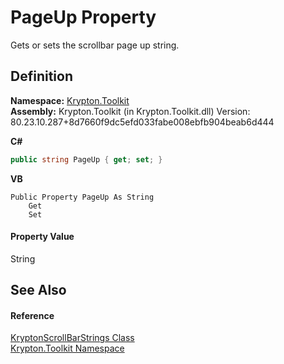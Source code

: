 # PageUp Property


Gets or sets the scrollbar page up string.



## Definition
**Namespace:** <a href="79d2eac2-21f4-54ff-7552-b20c33c30600.md">Krypton.Toolkit</a>  
**Assembly:** Krypton.Toolkit (in Krypton.Toolkit.dll) Version: 80.23.10.287+8d7660f9dc5efd033fabe008ebfb904beab6d444

**C#**
``` C#
public string PageUp { get; set; }
```
**VB**
``` VB
Public Property PageUp As String
	Get
	Set
```



#### Property Value
String

## See Also


#### Reference
<a href="6cb7b1e8-b643-76ad-5c0a-82c001af0705.md">KryptonScrollBarStrings Class</a>  
<a href="79d2eac2-21f4-54ff-7552-b20c33c30600.md">Krypton.Toolkit Namespace</a>  
